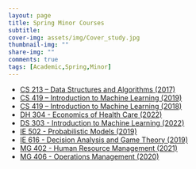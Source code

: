 ```yaml
---
layout: page
title: Spring Minor Courses
subtitle: 
cover-img: assets/img/Cover_study.jpg
thumbnail-img: ""
share-img: ""
comments: true
tags: [Academic,Spring,Minor]
---
```



- [CS 213 – Data Structures and Algorithms (2017)](cs213_2017-18.md)
- [CS 419 – Introduction to Machine Learning (2019)](cs419_minor_2019.md)
- [CS 419 – Introduction to Machine Learning (2018)](cs419_minor_2018.md)
- [DH 304 - Economics of Health Care (2022)](DH304_review.md)
- [DS 303 - Introduction to Machine Learning (2022)](DS303_review.md)
- [IE 502 - Probabilistic Models (2019)](IE502_Review_2019_2.md)
- [IE 616 - Decision Analysis and Game Theory (2019)](IE616_Review_2019.md)
- [MG 402 - Human Resource Management (2021)](MG402_review.md)
- [MG 406 - Operations Management (2020)](MG406_review.md)

<!-- - [CS 604 – Combinatorics (2018)](CS604_Minor_2018.md)
- [CS 736 – ALGORITHMS FOR MEDICAL IMAGE PROCESSING (2017)](CS736_Minor_2017.md)
- [CS 754 – ADVANCED IMAGE PROCESSING (2019)](CS754_Minor_2019.md)
- [CS 754 – ADVANCED IMAGE PROCESSING (2018)](CS754_Minor_2018.md)
- [CS 754 – ADVANCED IMAGE PROCESSING (2017)](CS754_Minor_2017.md)
- [CS 763 – COMPUTER VISION (2014)](CS763_Minor_2014.md) -->


